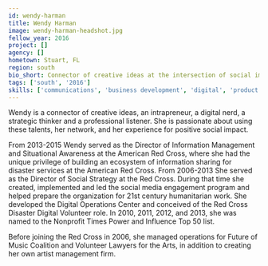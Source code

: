 ```yaml
---
id: wendy-harman
title: Wendy Harman
image: wendy-harman-headshot.jpg
fellow_year: 2016
project: []
agency: []
hometown: Stuart, FL
region: south
bio_short: Connector of creative ideas at the intersection of social impact, technology, and community. Professional listener. Intrapreneur.
tags: ['south', '2016']
skills: ['communications', 'business development', 'digital', 'product']
---
```


Wendy is a connector of creative ideas, an intrapreneur, a digital nerd, a strategic thinker and a professional listener. She is passionate about using these talents, her network, and her experience  for positive social impact.

From 2013-2015 Wendy served as the Director of Information Management and Situational Awareness at the American Red Cross, where she had the unique privilege of building an ecosystem of information sharing for disaster services at the American Red Cross. From 2006-2013 She served as the Director of Social Strategy at the Red Cross. During that time she created, implemented and led the social media engagement program and helped prepare the organization for 21st century humanitarian work. She developed the Digital Operations Center and conceived of the Red Cross Disaster Digital Volunteer role. In 2010, 2011, 2012, and 2013, she was named to the Nonprofit Times Power and Influence Top 50 list.

Before joining the Red Cross in 2006, she managed operations for Future of Music Coalition and Volunteer Lawyers for the Arts, in addition to creating her own artist management firm.
